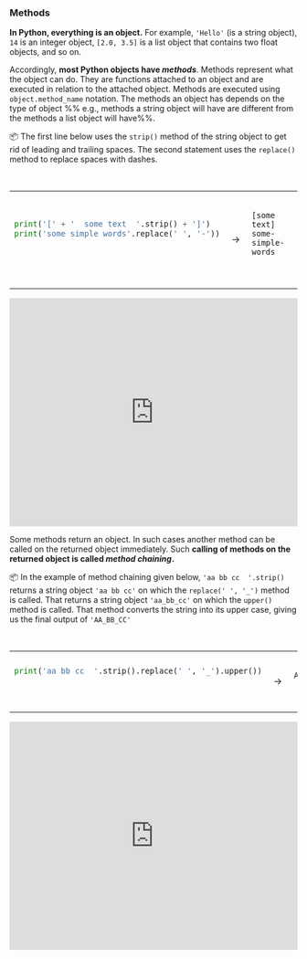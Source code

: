 ### Methods

**In Python, everything is an object.** For example, `'Hello'` (is a string object),  `14` is an integer object, `[2.0, 3.5]` is a list object that contains two float objects, and so on.

Accordingly, **most Python objects have _methods_**. Methods represent what the object can do. They are functions attached to an object and are executed in relation to the attached object. Methods are executed using `object.method_name` notation. The methods an object has depends on the type of object %%&nbsp;e.g., methods a string object will have are different from the methods a list object will have%%.

<tip-box> 

:package: The first line below uses the `strip()` method of the string object to get rid of leading and trailing spaces. The second statement uses the `replace()` method to replace spaces with dashes. 

<table> 
<tr>
  <td>

```python
print('[' + '  some text  '.strip() + ']')
print('some simple words'.replace(' ', '-'))
```
  </td>
  <td>&nbsp;→&nbsp;</td>
  <td>

```

[some text]
some-simple-words
```
  </td>
</tr>
</table>

<panel type="seamless" header="%%:computer: Try your own%%">

<iframe height="400px" width="100%" src="https://repl.it/@pythonbasics/methods?lite=true" scrolling="no" frameborder="no" allowtransparency="true" allowfullscreen="true" sandbox="allow-forms allow-pointer-lock allow-popups allow-same-origin allow-scripts allow-modals"></iframe>

</panel>

</tip-box>

Some methods return an object. In such cases another method can be called on the returned object immediately. Such **calling of methods on the returned object is called _method chaining_.**

<tip-box> 

:package: In the example of method chaining given below, `'aa bb cc  '.strip()` returns a string object `'aa bb cc'` on which the `replace(' ', '_')` method is called. That returns a string object `'aa_bb_cc'` on which the `upper()` method is called. That method converts the string into its upper case, giving us the final output of `'AA_BB_CC'` 

<table> 
<tr>
  <td>

```python
print('aa bb cc  '.strip().replace(' ', '_').upper())
```
  </td>
  <td>&nbsp;→&nbsp;</td>
  <td>

```

AA_BB_CC
```
  </td>
</tr>
</table>

<panel type="seamless" header="%%:computer: Try your own%%">

<iframe height="400px" width="100%" src="https://repl.it/@pythonbasics/methods?lite=true" scrolling="no" frameborder="no" allowtransparency="true" allowfullscreen="true" sandbox="allow-forms allow-pointer-lock allow-popups allow-same-origin allow-scripts allow-modals"></iframe>

</panel>

</tip-box>

<panel type="danger" header=":muscle: Exercise: Remove Extra Spaces" expanded no-close>
  <include src="e-removeExtraSpaces.md" />
</panel><p/>

 

